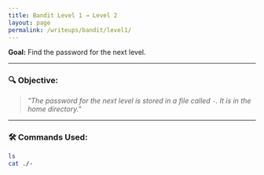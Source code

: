 ```yaml
---
title: Bandit Level 1 → Level 2
layout: page
permalink: /writeups/bandit/level1/
---
```


**Goal:** Find the password for the next level.

---

### 🔍 Objective:
> *"The password for the next level is stored in a file called `-`. It is in the home directory."*

---

### 🛠️ Commands Used:

```bash
ls
cat ./-

